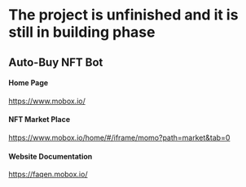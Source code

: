 # The project is unfinished and it is still in building phase


## Auto-Buy NFT Bot


#### Home Page
https://www.mobox.io/


#### NFT Market Place
https://www.mobox.io/home/#/iframe/momo?path=market&tab=0


#### Website Documentation
https://faqen.mobox.io/
